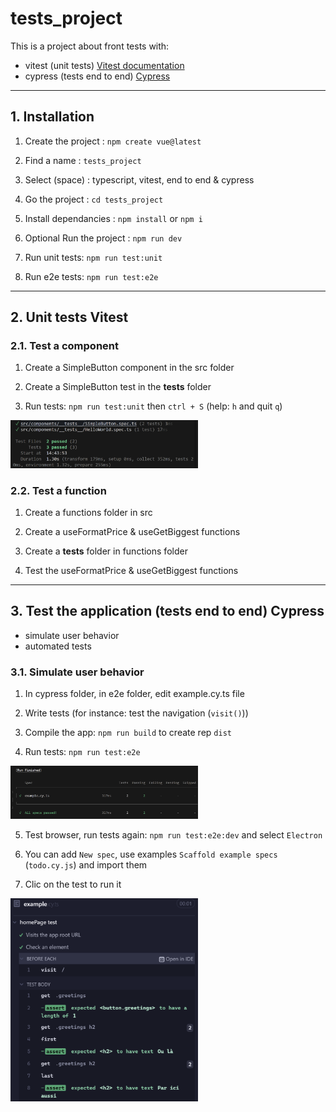 # tests_project

This is a project about front tests with:

- vitest (unit tests) [Vitest documentation](https://vitest.dev/guide)
- cypress (tests end to end) [Cypress](https://docs.cypress.io/app/get-started/why-cypress)

---


## 1. Installation

1. Create the project : `npm create vue@latest`

2. Find a name : `tests_project`

3. Select (space) : typescript, vitest, end to end & cypress 

4. Go the project : `cd tests_project`

5. Install dependancies : `npm install` or `npm i`

6. Optional Run the project : `npm run dev`

7. Run unit tests: `npm run test:unit`

8. Run e2e tests: `npm run test:e2e`

---


## 2. Unit tests Vitest 

### 2.1. Test a component 

1. Create a SimpleButton component in the src folder

2. Create a SimpleButton test in the __tests__ folder

3. Run tests: `npm run test:unit` then `ctrl + S` (help: `h` and quit `q`)

<img src="./src/assets/unit_tests_ok.png" style="width: 300px;" />


### 2.2. Test a function 

1. Create a functions folder in src 

2. Create a useFormatPrice & useGetBiggest functions

3. Create a __tests__ folder in functions folder 

4. Test the useFormatPrice & useGetBiggest functions

---


## 3. Test the application (tests end to end) Cypress

- simulate user behavior
- automated tests

### 3.1. Simulate user behavior 

1. In cypress folder, in e2e folder, edit example.cy.ts file

2. Write tests (for instance: test the navigation (`visit()`))

3. Compile the app: `npm run build` to create rep `dist`

4. Run tests: `npm run test:e2e`

<img src="./src/assets/cypress_tests.png" style="width:300px;" />


5. Test browser, run tests again: `npm run test:e2e:dev` and select `Electron`

6. You can add `New spec`, use examples `Scaffold example specs` (`todo.cy.js`) and import them 

7. Clic on the test to run it 

<img src="./src/assets/electron_tests.png" style="width:300px;" />

